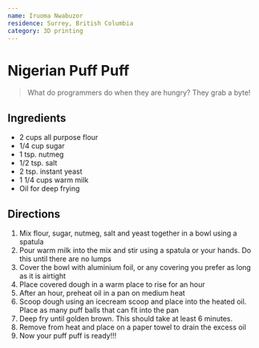 ```yaml
---
name: Iruoma Nwabuzor
residence: Surrey, British Columbia
category: 3D printing
---
```


# Nigerian Puff Puff

> What do programmers do when they are hungry? They grab a byte!

## Ingredients

- 2 cups all purpose flour
- 1/4 cup sugar
- 1 tsp. nutmeg
- 1/2 tsp. salt
- 2 tsp. instant yeast
- 1 1/4 cups warm milk
- Oil for deep frying

## Directions

1. Mix flour, sugar, nutmeg, salt and yeast together in a bowl using a spatula
2. Pour warm milk into the mix and stir using a spatula or your hands. Do this until there are no lumps
3. Cover the bowl with aluminium foil, or any covering you prefer as long as it is airtight
4. Place covered dough in a warm place to rise for an hour
4. After an hour, preheat oil in a pan on medium heat
5. Scoop dough using an icecream scoop and place into the heated oil. Place as many puff balls that can fit into the pan
6. Deep fry until golden brown. This should take at least 6 minutes. 
7. Remove from heat and place on a paper towel to drain the excess oil
8. Now your puff puff is ready!!!